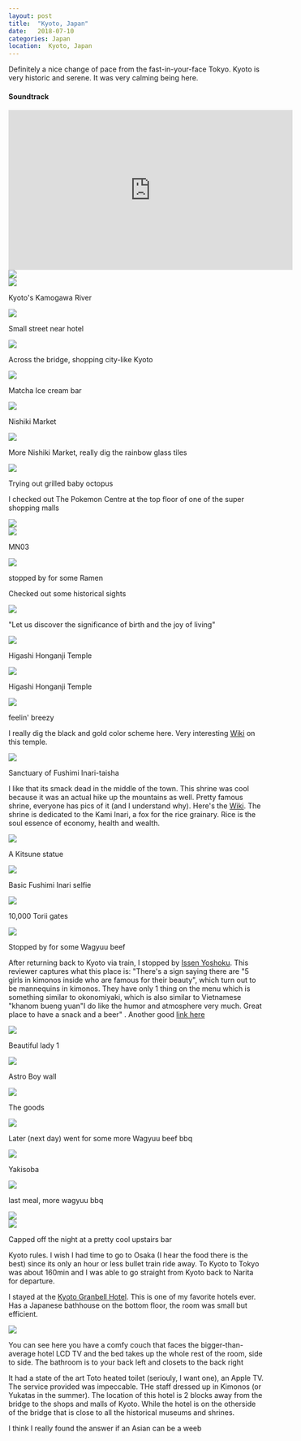 ```yaml
---
layout: post
title:  "Kyoto, Japan"
date:   2018-07-10
categories: Japan
location:  Kyoto, Japan
---
```


Definitely a nice change of pace from the fast-in-your-face Tokyo. Kyoto is very historic and serene. It was very calming being here. 


<div class="center">
<h4>Soundtrack</h4>
<iframe width="560" height="315" src="https://www.youtube.com/embed/TYRDgd3Tb44" frameborder="0" allow="accelerometer; autoplay; encrypted-media; gyroscope; picture-in-picture" allowfullscreen></iframe>
</div>

<div class="post-image">
<img src="
https://lh3.googleusercontent.com/pGeEjj822zsUWbsNKjlBnaZw-ixsnIH2vjiWWqG-5TbwmKzb00oo_lwrrrz22GC4VOFHV_FW_cM-upM2Y3ZYv2gYybpGaZcEI_5KCpcGCDsaJop9Bzvx9oyIGA2Gg51B9e5bqHOoKHkA4Tc2K5oAWRtqmJK1MUAZUsQj-iwCQ9Q4qfk90ea9uoFX_3Hiwv3M2UudjZmV3d2wnopiSU8nArbG9Zg_XnkZO0jqWX71kazl1IAUWfg-DY7qpxUOeSd3HYphiR40NmjU0BeqB2UYC38VhzoNJomsIvOhU-TntkiF7anhU0S4ZA3JD0cI1k94qg-Hesb-C8cqRDxh8YTmJ-LomdbcpsF2agBeDJ6mKcqiuUqVPNGNNmPjCkDBvVNtb5_fwSJRGaCBkUV4ChJfhy6qAl7uISMltWIFv90CFr8zJR6hhoE28LF-TyID9vBnDZTeQjkahW7OeMQ9n0H3zAyMd8bvAEWzYPS6tpuvBsnDrJOz8wfTi7t27GLJRBP6nI-IbE-vaCs3as4U7BwumwuSKcsoPr1oK7FTjCydE_g5yHBaJcQB_ji_UqIayHYq637rKgQtajN0SjCUM4P-DEqiiXQx5RKl97aGsBpPKjKfqZVsOKGasZ7LMwA36Ham1lUBzRpjXCchw3WwsXQytfbgfN0Ls0hdeB98X_M8qMx0QQ_LSdG5H_VroFMYLTysQrZdflpr6ko0=w1144-h858-no"></div>


<div class="post-image">
<img src="
https://lh3.googleusercontent.com/wIOIvbIKNXxnYwEztk3ZLkGy4tPHB4aZZ9G9WUBNPC-YHhRXhXvVp6tmeUze6GHaVzmnVrumgjLEQpBp7lVoqaUmIL4FuGGfm2V1US3eTNkb0jEwRSz8R4qnISCZiJiyBCdr9ETLMdZmwyQeyZqf9JwHUTI_gFq2F1xls7U0-CdFpzWnSDBzfvPdWmMLUittad9IY5kxUjkegxtxyE5L2ptWFVZyNzkjuRlUkTTrLx81Z9DfoMC8QQ4D_OM1_qRzTapNA0AxzcW2URMikkPWWkXgIF5_3Pi3SoUi4YKlkIXkTIxoAANeGR-4sNwIgWzTubLtwUzgRod6PKoGf62x2EViG2lqHtGj0pzEMNoUflkXiZ6WjM2oAe_FbG-NT8DQBSEQxTHt51LkPvDsisDLEWtAj999-TM5E9dhWijJMPVEq995O2xAX1-gUrFIGy4j2vaE2vX_lLNWj78VCsgyIiq8py-zT7KN2qnL4KMHRF5LKH_gJdIEOxIodyHe7i6APrBVyA9OpuoQwDm8FqJR6zepDoc-kUFIcEQt1WTgMfrqlBbzK06D0lgyQNqWKinWwY6ArIAfG57y8lcAxNYOoYrJ6nAhSuiz9sMz-ZkZkaUp-Fn2E1T8IAuGhbJKRFPh3YqdAChbAZ7lTV1MVJOnQZpxbL0bQZ5elC-aaHy0aTIwBZhaueY4GSod0MDGKKVPZwq7cwjuHxzm=w1144-h858-no
">
<p class="post-image-caption">Kyoto's Kamogawa River</p></div>

<div class="post-image">
<img src="
https://lh3.googleusercontent.com/ngTC-1etyUab7dIlRPM-RZ8dzJiBFdmLQh2PCP2rRk7bjqdozjO48w0pj4RS2xqwojGKhtvp7xf1mL_R3Z1SPYPkTpfZajCuFadfcMAyWYxQRbxZnkL1rL4SSHPkvpWntXGmNo7gJNFeKxf1cNB0Za46T1nNaZnjKyvA7SHUiAR-EbPwYvv4Ne3HroyzoITIkPUCWI5S8GilTizThVsrcjFudkWR0ligF_oVyM8fvDbQ-c_uH8puujD1jpl8s6UHaJAWGJ9eVkGc2OKC4v2JyTPnqEEu695zde1OC6q2lccOOTFOiMlR-k0EgCswrrmisqaiiN7jpS9-yiFpidAUtqPWX2RJzNnYfZNQ1_MYoUHG9cfAlS5fbtkoWMit9-SIFHspDG2jkjVMA0UnZErJutUEvbRqbzs2r2XnOx4nLF_tgXqXyzI787neYCKfi0_aUfWBWLz4Xr5-HnuYKTOUASv4I6JWLdbnFmK8HZORfNCfKgfSSGm4KXxDRo1zEPLJC4O6beooCgWN-xIqqwr-BmoI2aSndeUAzj7urzGEvfOVcfIS13pCVXzmkxR7Xw6ses6s1LArv92vC0VcA_NbkwIdMrHxtIcU9h2jxVheJbT1BykMwpigoO8WT0dSiVzI8FiM1Va3-Z4Z2y8YDDkXerSpfO-7hNRC-9oGHfV9F3B1p0jdXONfUEPrjtXCRaVLx7dqOel1wZwB=w1144-h1526-no
">
<p class="post-image-caption">Small street near hotel</p></div>


<div class="post-image">
<img src="
https://lh3.googleusercontent.com/uSCRM18SHDTEggdqURaJB2Tdx5MQtdmashqkJBObZbY40K0Lo6eY5owXteui1FD46vePHrOSHUTFBx-oIPrE1tAyKwBSgJ6azFAfctTXz0UOIkRII-GoXIAm5GNCOE412-GpFbq6KMWqnYGchwxxu4zs-aW9mUkjf6W99Z5_EBFHByUQ3rulqy-0nd5m4PZYDA4Q6U--iHkvq8x_I5rChtxuU4PA2iiF8pLHdCbSdhcshn00YXde4321LCKkCTWZCvu0bkpMh4oRqyNZvWbtC1mOlROw3jBVTC9brFOGTaGevTtIpYBL1rcIUq6pEB6sHfAhS0jDwXJKM-5lZyR7ehqOsQrB_xdmnqfpYchoj119dphW6d0ZSTpBCuVr_w801VfDe-cSsD9BNVZPl3AeYKdDUDVMVjlvFwrWYBgHBvz0X6269NyxClpCNRDcE_aeCHXduCF8D35nPXUAXF-03ZU89GCINnunc6H5eFJpYetv6EwY9f3YALL2ncSgltFZ3dH4GvgxB76jl6eXrYtuiGzhtGif4Iqv_xtd-6xQ2rgVn8E2z2cgmxFKtnG5PZnqYvNqwg9T4cj6ptbJNBnvYRrw74gOHmW3PqkwavaxJutZ0pjtYAnYf052qBUu_V6MFb0lEb7Q-4MoYMZBSYj8nmxLiEOQ7fhIniBtNxXE7rQW-6bVAh1GOafczPOyzMwvcMSMmrLi23eG=w1144-h858-no
">
<p class="post-image-caption">Across the bridge, shopping city-like Kyoto</p></div>

<div class="post-image">
<img src="
https://lh3.googleusercontent.com/Ve-yyhQgJ5QBk5acjZkHN2xqoqyjaE8wnYBLZqSD60w6KwjqEH5C70MdILuHq7hCQIrUbySup456eROiaabz-0GZktv400egzvGUFpuziQq7GyZYgoou47Razm_jUbQiQKkP5F_TFh5GnGTsD62RSTLvq6B0YYqTCIH2nbHrPURRniQ3v48Bzmq5j3vFSqF7dBcpHX7WpXdbCTHho3wX24H0KdJijTjfsR4QrGO_rIilwe5WWvKT40tLiOCWZJIKmDqNTnz-RY_QLf7hBpUPp4ms4vt2NOP885ybfJZZL63Db0RdwLcHW2Mfbg02g7WoTBQoGkuDcZEKld_9hjjXIw3XoMCh1_CGOAa4wYYKS0XhiCeezmDJN8Lvaia8gS7fMC70haYKv-As9lyxEIYizJDjkCNmMZBJB8CQwK-iTZwVkFsggVgu22JTbs0Cfy8BKmrjKJBhKaPqXNVgwOecWP62oo0E44TZScvWc3WMK8IlVuo7Ab-N_dGDHlIf6QTFU9fiohJqCZ0nq-raXnwQMQch4zeANMQhNe09sjk17_udVHSGx9aOk8V6HLYIntnDd3jwXFR3JFKQIJT4OMoe_q1CQ3YkSzaCRdOn2DCoxXHw5Nu5-bfLTXtQvkhpyoaHO8o5FIj4fvCXnKJLd36Gmdva097OKST_dQW0FpCDO7wWxK80HOJJAIoIFDHQ0bpCbApRf9lmPMtf=w1144-h1526-no">
<p class="post-image-caption">Matcha Ice cream bar</p></div>


<div class="post-image">
<img src="
https://lh3.googleusercontent.com/_5765UYkcoN23wugl2V_QcWihQojrkEpWQHBqoaA_YsQN8yKvfeuuRpJRUkmAlhaPgsULRyCJXUdOafd-yeAxb30xPUMFzbC2KigpSDhzA2uHgd8ViLTJfXU8wpWfN5sc_QkUB3WtIVNf22hzzFJrFTXMKy2wlRTaT5vWo9z8phW3p7FrJXZgYZvkMlfIRLbVdrR9a3tMNhat5JwH4hKEe0brMnSp7xPO3IiR7kfFpddvhup1wIBHSVwe3ib5wHvoo6kOrR-Y54kAxvmbmtIrWuEBDc9VtRfxrEHT4EzQPd_WO9cXXwaP9HShI1QabAmd36RvY0nuKkaP_BIr2ovhMrbJHftHUlorETjOxQN1MgWLq-wQYimJiTfcFR7sHYy_r4O7M7gKmcWfWS6o1lUcIWiw48MGH21GYGA9NH--2v29nGncxV0MIj_4h9Lp0vGaur6x6iL-yiBrc8DaVCVGuQCJJEyBaUyXBOYujVgI28-j_H9qR2zwZ6uJs8iCNc_KRplbhjz6XTDgNqyhhlZcM06KS1GMzMh94rK1sz_YiFnZG6cYizxKn_i3-d_YWBAMKpM10FEO6CaoAoqRidt0H4RBwTUe_BzrRkmap4Ma82NavWWII9wKiDH0hwsCmdwfzMLHzhzCR862y5eTQS2MYx9SUSP0yy_224gAIoit0BqKv7OZBAl3Datfc-Y_fKkDUaQhnjZk_20=w1144-h1526-no
">
<p class="post-image-caption">Nishiki Market</p></div>

<div class="post-image">
<img src="
https://lh3.googleusercontent.com/hoQ6Uh5Zd9TexravDlp9-SyPVNTK9rz-i9VUf4CJZ195uMMYhmIfpuROoJMClDhEnm-M2Z4lD3bQRU62nJhS-O3FBbBeqRknZkMrqDa6x7wv3ayetoKvPXwuMv2Kx2MHTMh8eQuYfYTsPydnoH0LYcVqyNJWEplX40dImMDwqwqemHppsj372aWLkyLJxrWYLs1Cnv8A7VvBRCQGpk_4Hkm01uoudCMW_fjz_hITa-ikLZm6HIFv9gy_ky1LxNEA6MfuzSh9M4eAP1xtvXIrJf4Ken-bDsGft7-hcwjnDsa2_muQ4EpssvlrWByejFrKjHdfzvY-8l9NLvvIYFUk5ziijvU8sFmIrF5QCnYSBko0sDA66uTSFnDcvzUZvrFTe0qCZG03nH0aqRYXsAl4f4CfQNKXZO6wm2hFUL1L173T2sZce5rWUefvmqlBJAVGxQpa1My-9QSnS-fGyvL9TbstvspbX5DR1ie1CJhJ2Qty9sgGCWNwM6_ad30cg0X4x4u_TpdQml7WNGT4k6zcZyi6bOKDnvxDQJ6A8vCxCCohbSr8noQxJ3-OUo615wC2SweHveVWYSrjMBpAvGeCTOYWTobKbYHUJstSkK6oB_YCptDWMnOU4IvkpFYWNT7mdO5lS4QVH-6HOB570LlB4Ppxh5-Wt5Ugy2_WFWXCjF7nqLwY21mr8jg7BRw2CS00wfNJLttpebdd=w1144-h1526-no
">
<p class="post-image-caption">More Nishiki Market, really dig the rainbow glass tiles</p>
</div>

<div class="post-image">
<img src="
https://lh3.googleusercontent.com/5bjx879orTM_geBY7NzM56KmPj0LlPH8lr5hBUMSG6bS-33IzmGbMX_yFPAABPziAOzvSMi7JTjXxWx8Rhxa4sYtIRB66iAaw2TPA_DFqFLU_3Esh8Y27Ug-a0bL-z6BZzNUUt8Td4xkyPQ14Aa6ifU-5Lg-MmqtgkwSTugiqH1TTki4AtKgPrDf_rfIa59awMhguUsJIaaqHRjRRLUCQYDb2ivPZJ8QNpiu8rZ7UYparxx6tCEcA5Cn61XxuXRqcnzrZ_XszPiW_ueMmQq98RjAINI7zwgug3HQ5Gg4dOYiTFhsC9fStD-iGoeJKDuRH3ButxnC_mZUXMs0cWoADUWX3_7FHuxvhIgSfpjJE9R2c3HNLtFL7vUM_TRByQSzHEfs_884bDiH5O2_l63XOJfq_EZtZ-u8fDw3yAp7eEJt_xbkDsgudeWFCCArrvSDYHXklWVnQqPBdNJJwv3ea64UF25VDuSbpeoYe3lySAj57bNS-RFS5LJHgFcNrplhEzIMj_c9OE8aoPCeVBrF9J-XrWhduSSLIRyOlq9JN0m2UlbzurtfFIT1AjFnF3YZJa5qseDs3PwDcpOCeXIKchCTtuUe4_PIDm6Oj3O2dETyQw_bwSqXcHchuqQ4b4mNyEfCJ-YY0G-cGIDucLj1r154lC7_AF9JY_syRZxGvm5T5YxJ7RkZb9m40irhgLe52LXsSTz2nUm-=w1144-h1526-no
">
<p class="post-image-caption">Trying out grilled baby octopus</p>
</div>


<p>I checked out The Pokemon Centre at the top floor of one of the super shopping malls</p>
<div class="post-image">
<img src="
https://lh3.googleusercontent.com/60vRQdvihGzamY4u0YAI0IyiUtiC7Us7e1NriQc5TqbtOk6f8-gKdv1qK-xUrZBT6UHbGsxbHijtGMPS9iQVHSrlYFy2zaXp3CnGCs_0F1BhaSQtC1B6pgpoqkHJbG7YxhBY9xLxCkFHFoYK7sp5p_krtqIkhRbs1BiqT23I8tH4f3jcYIhIRUCHXtRBmR1IyvtQCvZ9fJbaUY59cgrXXU_w12g-XLcq0TTE3EeGVxj2AoUNVfaKzpa8J6MRZBnB0w_tLNzC9ogefhExrZLO0oPbsFbMBhCie94jgOLKjlA51TKHYIKgXKd24Jja-852_NyKpG0IGbg25L7MJtlWCa4s0tNrZz1tWoD9T7UtJ14a89BoPNBfDK16EnElbAUCB_amVzuxiu8AfWP2gmtGobxnMwJsw8RyjHsOvz3sRLNwVc77lIgtkjIGMkHI3RLB74C8GJIgxSJ2nAilMdVBgQfLTFgnE9GhYMKn8C7HPxgFIy6InRBRoqQ0AfBEBm3SVhyz2C6Tq_GwZ99dj1_HqBf05b9BLcWitH4gu0hDfGy83NM3P-lACABs4kqB73SJWBHt7X_sWz5_HfAKp8lRUA3aKh7nWTdYIJtwNrIqTiFSt9AUQHXtBritqFk6AkwLCBWAENYCQAWpOyUVJxLVqhHdN8jcBM3wbhxLIPH_1Da0XLvAEvn8ib17bMcilCTL9wnazD48iP44=w1144-h858-no
">
</div>


<div class="post-image">
<img src="
https://lh3.googleusercontent.com/ABWBVpkJnyE4VaqIretYfg6pq8lM89zs7ax4Bb-zfGLfv4FmBu4_kMG2SrCvbRRDOiam_KM5LTv76ggB_51KjWb7jwx6GubSkS2pheAgBS4sT1Wdou-0y211YS-Uj9ROCZ9wcVt4eCCTyD_LKcPLkAwHv8yUtpah03YX61DPRfyb3Ri-nmWvitGIgf_oBTLA5inNLatNQwrNdgL9GeHglKOx8xXu5CeomeXo6F39UsvCAief5l9Fz9WRftCGCAeCQzuBIDd77JGFKcAO7SMkfVmCfEbia3Cype8UY2Hf4Xy1zNtZV2-jEzviWx9Yo-WADPsSxDxDhkHeLe-QuSOFXINqKuQEIPwcSTQp-_VmBiCFf8twDXjoBLDqQgoAq-SJ_gFedY4LEIEEVDmtUE8-Aau8Bs7rTIhOGIeh8PRVhRrusZyQhP2nJVu_gPw6aN-08WItnPsNZcJ4DfoPugVk34o-h1OEatAmpqL3par24tmbHyoQyp8KYbsk8lHyKb-dNttst8KoIwwdJZxtP3aeeamfbT1TTpL4TtWPOmTJz_kyJzTszJkJmoFMbvl0EkpHS539-QdRGLn4vJhA0GATL0fciqnXAJrhXQVez8rN66fq-BgHRrjjtG87ISSSiKOK-DDo5vkexn8yK6JixqS6LvtPd2g65bTnTnsRGRpaPZ4eu-4gUXWxAJs6acn61yvqupmt2SFl2Gw8=w1144-h1526-no
">
<p class="post-image-caption">MN03</p></div>


<div class="post-image">
<img src="
https://lh3.googleusercontent.com/vgPTBVkmLRqtk_-19yy2W4LVmaEV2q94IcGgDphgL1MMg7T2r6-CBlIms39I8rL8O1Ne8LYGU0Z8BQ1VjgJ_qiy2AtZ8UYjayMY5JPGrQwct8qYCTf4KQ-rZOIscOP7WOhI8-Xqjis5wITudylIDbU0UsuPtmCju8FMgLI9ZxpHAZ_olVMgxPGDdXPxDV4GxnYggHc9-cXClgix-r2Da3BsMCzvdckvz7DbiQlM-g4en038TNAsJ_muYIx_UzDleolcbEa14IZgnGaq9XLfJuJFyMx0dqcpTSuzVMtJO8cEtA2MfaZy4kHKBcA79qeqDV39yXcTYrTvc7xHkixFj7leDqjqACsCxm_oCTTGqK-V9oHBSsx_GUksIOx6zFS6o3KGafdLAeHi73NjzJMcmxqp9z-LYss1urXmMZjoLMbQdXPsNpZ26WTH2IxTBkJb1rOcwppDj1oxsb4mzZY-eHBF7HknFqNPK4bml1VRkwcn5C8dp8K3BchzW2Ah9Be8E9w-BgB29te71INJ-gEybEULHyeb00SidKqSax6o9wZ_NVnhFgQaicKDTpEVsha7uNUXc_EX7fnbMQYkVZ7WIJOOqMmGEkvuV1xbKqCWKj8RB5uqmQAdTQcIH8CiMwiEiOmMwvjHBUzvWHzn6G-kLM1iOt7j8nqUDmR1y8eLOyL8AOU6BMgrKc9gWQXtcBEoLB0MoCSJ9QZVo=w1144-h858-no
">
<p class="post-image-caption">stopped by for some Ramen</p></div>

<p>Checked out some historical sights</p>

<div class="post-image">
<img src="
https://lh3.googleusercontent.https://lh3.googleusercontent.com/zJgOv0XW838dEUS05qIefcNEBS7Eez11Wjwm1cLAxqE3dkFIgRJAHoooDUaj9sIBwjLHhjloV6PP_nwPXds4gkCecnoh4O-4YlvqwDq8B_PX5hfhVvjTBtILNYGxpGCvg8RnDyeO68IQzBTdPsMjM0hwvMZUGuzafxS0TnW3uhQLkGo5dVpKBEq3m86H6YNIMDNL3XUNtlH3SmdjdUNW2tfjBVCCN1660jSS8qC5vQ-WgaqKbGKcpaUEZKxperCZii0tcPdxYtqXoPylumbv4JsUbQbhQ2FPOldN9N_Fp8Z4mP0jmWqulgp0jkkXLcHOrpBv8tEKQN-LyudnqJ1j8JS8FrJpuS-6UDZUKCffIOdsldaSWpoHoINF5T7RndumhqcBMx_hrMNqT5ekatwZgrWosbAv0YObmdWYK6EzszwwP1M0AUuxk0dGNaQoMFgemBc6NCQWjqsiZMW3Vdy2J-JbHCsbTH-uf_db05VX0a3n2n5qHXiKvcPxDrUKjrLNU2-TAobofZefKhAYHVYXL8k-wWQ6eSKQdABTep0KV8-QsViq1WBw9WMX_YB9WIPbObguJ116qsyYHmXMXZmzYTAjFb-iXFyN317NoK04lb_uOCn7eZgxIOJXzfrDKOkDd-ps-UBvilVbSkbm-W3waVVzxi5HC3sXwe4uN0qQ9ZGoaB-meVUsFubWFydD4DU5qnb_-YKbWZ4R=w1144-h858-no
">
<p class="post-image-caption">"Let us discover the significance of birth and the joy of living"</p></div>
<div class="post-image">
<img src="
https://lh3.googleusercontent.com/r7eE7VpugqmtEO3oKQm_Z42LOkLVSI8GTsRLM6Fkw-k6_KuxFhOUsKaTxqqAAMjMVdJ6rNDqAracy_luKQphF3K8ZEygdo3yg3_Z1EXrXVIw-V20fQ_Z8C6LVjyDDLD3951VsDD9WOglXxjR6Rq8bbuVsEtLhjXzkoGjM9_4tmXjOwpjFmbMpzzGzYvle0Ba5iNXnOfWBknBvOTCQDqd04Nhu8quBNqsKocPVwjos_Hu58oin9zdcux-7daDTsZrRvqFoI3Mqn5apywdJ_ZOZmtu-iHCSer4SNyQpSTJbhwsxR2d3YeZfrlY6NGPzvOzQcd_umAaTuaC1xdK9dBTHrNans5cCdPmUTL7PfyK_ydUYiror6mN5Fxien7qY1E_yt9_WS1OZ8Q9UBA7iKNYFRl2MF2SNbNNj9OYV0mwRYgiGlYTmFbx6J2I47PAAReY9xRg4zn9ssb4uLuKhF1dvUp5Un5RLMy3keFByfjVR7WRw9E73MxuZdFmOcEDLjztxTcX0oYB2guF91KqBTbBkzD4-T2h70yTqcwHojNUjlMP3JU-yO8YSCjX75ENZhEeixBltigTuZzd_InhkwA6lAG2KhGCAsbQZHH2ppb9z9V3Wm5hkaPqJOLdSgbspdt2m2jU83i4CdQPq2IsAq5_v9_03YBfzDOAbMjQl1oUSmc09W-rW6QddPK8QI-dD4Me37Gh4RUtbNWB=w1144-h858-no
">
<p class="post-image-caption">Higashi Honganji Temple</p></div>


<div class="post-image">
<img src="
https://lh3.googleusercontent.com/Z1_4rpNsUxx7fpfDShatUSCMBIjtx_t__hjA982JZgcmm5kBfo4bsPbcDN_ntG2Rv3TDHsZq1SFqmu72y-0riNZ7xEpubzm9YOqQ10ZA_e87JpPf9TWK53Uxy58qkDt4NZcSFHDmxI7_I-E-cY1BOj5st-VV-RdUmM7F4RdyqrDtZLJLttpguyWHzC4nmLs9Bp9HRztO8xBKvBWxI4BCDfPKSCcZydicpK1-Y_ozx0nYFjYKVD83L5yOo_JlDKu5MY_hY8AnZKM75QZrq5ENE9nMFoSXhA7X7Izt2uBhHvfbkONKaatXCWEzo4Gq9-TxTnhx6_PSBP9zCj_evQwBqN_XoIWOVKmfkRFxcAs9Wo54uH1ncKc2XHY_qxcwWi65v9gbOv111yyWnWR-x1_H05Gagx-giTi01XoqrZsUBSGd5iLnwjQPv49oKi413Df914H7OsWCdtSbGq7SJPbVLFG4Q6-894JGO14akA5oH_ivjEoMzNlQfoHEILW8Co319ViXP6TT_wXFYlhZhBUT0AWMvqE8Ws3ly7YShwg-ff0B4EqknaCDZNE7A_DlKWYX2GjqJms1yR8CYBBbfYfSCV8jn0HJXGsa7H_nlLvBVNyBJsWNbYnfM5isDbgflntrQ2wVBqr2Cf4oyLOrRTHElG6OlyAuNDpvV45AJs2TTtNwCinSyanhWS5AbdELyw7Vg2h9CrZOcavx=w1144-h858-no
">
<p class="post-image-caption">Higashi Honganji Temple</p></div>


<div class="post-image">
<img src="
https://lh3.googleusercontent.com/r_l4We-TZtbC5gkSpMMnMjxJLDsyKHOX9uPr-69JgqUjyPFqdkf3C4aKhU4WfSPusCW7hF6IvqEr4yhcHQBOS8GswFFcXdv8uqExvUBZHSnRobcdNaaZQPXoaa-VNFwNAK01UYhUZiSWQ_VVwWy1_5A8na0SFrIrsn8l-osJRZxcjM0-TCGcyAID7piJFLhM6sRqCDa82nHOC_zIN_h9osEcfmlqzliALuqqIQGxMmHypPanaXteORn4_4LtD6YWtX0GsEHLxI4bt0odnHu9RJ3kDyj7kJG47al210289leZhaY2yWh8A0gWCTgvYuRYMMwB1stLhAXXv9AMVD1HtfFEfQqAjLEwoF1i7e0o-hefC-t-mylFC5ewSQ82bEdUe7Vf8UHjzHxLGx1dnwP-WyVFEQoZSaaPzmm5ZI2HZHWgaoAXpcvFABPu6oNwDpYBD1ILcJfi25kOz_YV0M0t2niM2QLpIPFjPX8XdDacWuVrv-X5DeHDA9dSsT1bO_DNbu1gM152zDN0rmIrb6b_lUyAq8N_8Z5eqahQXDNsw69HiWaUFODrG7nWZ7UiXhIjB6e5odIBiUfe7BfIQs062XarwiSXp0NIaz7y4qfnbTy5_NJcmY-NQkmanQKhmldnVyyiEjWxdABJOmsp54dUkflQgZqairfJMZAuzM0kJNS7VmEgssWFpoHbiaLFd-ntC5l8aREUs-KI=w1144-h1526-no
">
<p class="post-image-caption">feelin' breezy</p></div>

<p>I really dig the black and gold color scheme here. Very interesting <a href="https://en.wikipedia.org/wiki/Higashi_Hongan-ji">Wiki</a> on this temple.</p>




<div class="post-image">
<img src="
https://lh3.googleusercontent.com/ng_FMWqHAMyvtLJjOjn-aUFXrsVkwW_QOiF2zatxDtwml9iFFhCbxpnmhN4mpJl8cUCMvPXNIJR7eEw9vRv1PUCsgd0XmP1VFvkq1LNQGess4nYBuNk-PSHqe875kgh6NYPC-ASNYb-5EWCAc74jin2-j92spePTjfjkCwBvafZnEZ-ubPFOvRjRsEMVuRPOQss8uVV8zdikMeXmglUhAXJ5NWHzS5HUDvmEZfzIWK0jf4yXYjqB-TLzWOysUq2voaP84xeDOOAAX2bxFuzJ5mAETL5xV_BDgfsydsEObaKTJQWCpsPpSfRCjaYb3mh_tqRJFHrUDo1H-pd9efLwKovmnBD1629cfkgoJ1tFdHn1hDX8NDtj_q3-rE-NGqqO-psBxcdaBg9q9Ncnq-Xw_mgYXZ0Ue9j6KYp7eZ0oD-KlcOqi4SipnzA_xJwR9HZ5CiZlHfWVE0_0luj0ut7Dc7Ogy8ZELbM93CuHB2r3zT5uZK-GkwFClwc60GvSxmU2P6R2CO2ICmx4-tkTES4yV90KCtteOpvOgSlk77QcGUQ_KPqQZimc750c_jQzydPtePCX2S6ySHaEHWf9vUKVz7o7MZv91yOnlSkWMM0hLvln0EmKO2xep7aREmLOrbvrt_uuoimMpKO1Zz0-gssU_nPkgxKDoJC7722YIVBUXXML0mryp8-2XvTN272NFHMNBAuZz6a-wbg5=w1144-h858-no
">
<p class="post-image-caption">Sanctuary of Fushimi Inari-taisha</p></div>

<p>I like that its smack dead in the middle of the town. This shrine was cool because it was an actual hike up the mountains as well. Pretty famous shrine, everyone has pics of it (and I understand why). Here's the <a href="https://en.wikipedia.org/wiki/Fushimi_Inari-taisha">Wiki</a>. The shrine is dedicated to the Kami Inari, a fox for the rice grainary. Rice is the soul essence of economy, health and wealth.</p>

<div class="post-image">
<img src="
https://lh3.googleusercontent.com/LuwNE3dIma7xviiUSieiS0daT2gg0TKjMWdkVYkNuNfR1AhfRMNXo9102159WjbeU4gFzINMB2mq2N-Rteeu3gKDMbFCvMgqjWpLLjMtPgBN-hQuYMAQkFnZER-jZ_ArJzfVZYaKjIQx23flOoR6mhwaRRSKu1ewUCDrzRs05ltoD_Wymphc7Bdbw5JuMLDy1Xq-I4xY-HsGdhyiwn6tdwzcTpwVR0MXJaWbkfxoVAbP-TNFeeRxfXqVrNjQMFez-K5Z22VK2X4fil-oxIlU_uvqs7wW6qwcSfUO56B8kr7pkKkpbbKJ3pn9clsE0jAu4ql9VUuFt7lJGnhbKdPx7v8llNOG1RCy3p7fobMFNHMrvngf1oKOezmLU-9aMc44lLQoShsTeO-q2KxxMWaTYRvCgw03F7WB-MCCNRL1_ypGJk6ePvv6CDWK13GTQ_NHOjprmbwDEeamr51dl2FrSbMYszNHrLZH8K77IXx7Q0cHQWuCY7NJdYsuwrwsgml8vjIjmgSKTNR00gIS04ZZd9Tsq6bSK7IeOhX-9YWWMAOGI38joMZe4cdvvXV9qngHtLyv87viBqsNowjRaAEwICZIT7yCcgrTADlpP49RSQVlWOYF7GO3Fam9lPMmYRJpYNpw393tn3ZcKp_fXyHfuE0CLRs3U7uGSpRkMsQXjhldP1Ny8CaD7qsrPxczNZaN4ub5EpWw0x8U=w1144-h858-no
">
<p class="post-image-caption">A Kitsune statue</p></div>


<div class="post-image">
<img src="
https://lh3.googleusercontent.com/mkUa-YdkHU8ow_zlTtHZSi83L-TBcaln7vQqf7Wtq54dsd0Jo7Utnn_hZ7WlBhu1SIs2IkB6uqjSz97LCdaXUk8xJ4aCtptxe0uWOQrpQYpNISdDH_e3UT0n6g7t0iht_yYZ3YfvhnvFayjT6FW8v1I796We6Yh_lCrXoNROIxQtNBo08O8xEzB4KxqKxORsaNtvltOJIZtTt-OJd95N7Eb5hs5vMvELTEtIwW8h5JUWzDomKx-mtc8aolrRGrPK5aluWJjzRlEI92TGqalZ0MCJSJTKywCdvs3T-5Jgb7N65HfveUQka5An92kgEj6WfgzhyomYWtu7Lp9cZIgPPTg1SD-HiC2FVXw28scBIDejcgFrzPXAst7p0s8w_t6B4nACw-t181vmFBj8ylo3aYwJ8hK_2rGj83xvSAuQ1pCnWM5CkSmHLfdMZLfoQmVKRSvaADBfQAsJvLaJ1gP-LeUUkenj4rGJbyIjgUth7ttt4ALDF9Debrubtxz4SHhz1T29CmcoU_Sr4EI7kJmjTCKCUok5UTbIzGmG21xWTx1Tf8g81T-a80dt4sHLfnIiV2EwBDM5t29_aiY7jsQkjg1qKUGJ7nKvFs33cVXO5YGxrlJQhSl6LiRvLTqHURQ8qsBTpY80FdrgCigg7Gxqa8AjroeCHSW5fPXNF8E-k6W0_FITcS7RRzduPOBOE2oNPOqeftscPtLf=w1144-h1526-no
">
<p class="post-image-caption">Basic Fushimi Inari selfie</p></div>


<div class="post-image">
<img src="
https://lh3.googleusercontent.com/4rI750EBU-o1UWxmtthxrfwdoaRSymBoc-s9CGp5IqnWeV6L9hil9_k03_egQlnIhrHOeInO9k9rYlnkoD6u5q1_0evpZlCAk9zyvTyjEX42JV5oNFS_RtNiTgarYBn1gAh_W1NNhw-x4oIhOn_GPgnhCgbMrWSaKkCG5GVXxEMvVlpT8DqDaK7kq9KITXa-kp60AyMtVYsxF2P9dzmHycpJE4DffT7DQ8zZ4Lnoghdp7TzG6exuyVbw9E-UNpC3C8GjHaLD3Z6jYfbW3Fezw-_8V0rXyYnUrNGpqLma_-AdCjFOKJgJ-wcr7nAaopqTDDgJ9xggQvdxtA6zsk1ny4s75S36xjl-G-AFdloq0vizTmwB5YhvD-u9iCjawXZxOU3EXEdm1Mc882QzrHC96yy3Ll5bJW66Ojdx6AwE-ZleGu7MIMAHOw9BoXDCBU2zGt_zIYp0bClxrCYFKPWDpHVnrtXoZ13c7g0wbVphJruEHMFE3ND2XVyM8sMXTzcUJCM67DpVRqOCp3nSJMB6goJm7xY_gYVhkjoA4pDOG6vi-4o2wtLIGJ0r5gZxU7ojv9yGgmmrNWiZu3jKPwwxAjiTwEfT2irdFEqggEEoDSgzpCeOmSZKnCXRRwy6F68nhTjFdQw75EzfptrjB0RXdTrKxq0efJiOf8kOwF7qBvAoYxR6a2G6YDUmo6OEghjZa00z91sZ8A2Y=w1144-h858-no
">
<p class="post-image-caption">10,000 Torii gates</p></div>



<div class="post-image">
<img src="
https://lh3.googleusercontent.com/8stACNYkyn6YQOpNNDipGUUj2US0SGWmdk_nHGEzGsuatUf73DKsYPtEX7lR_19xIhN_oY3tbRlGX-eqTjnGY4OINZArigwbBuEd9ovrhL5el9XHoy6waZ2mqVJarWmBIVW5xnsLRe5Lv3GASZ90OnBoXPNTyGM4aEaNcHqN7PjlLZw0B0e-IXo6t-aYMAdc88g_nSVktIZuyelrE4O6v0fuWKNUU9rqz0DjHUkg7EMQYdajrSBU8uEuhsQxrvPosAq5OuFwJT1WuAJLrkVHB88SulfEshnsvJvNGx6OxteST1a-IB3-jjwNj1U38SDZMGt1zaangp5pJIlbRF4JwfyY3F4ui94iBdqknKOwi_PqbzIFpz1b5DCM5Nj24ldDdZbUaCWBkdDZH6bY6DqmXwAiAugfBbulT8FtLMyGw3ILGjB1KMhEzKX02OzecdPlNZnFmmlxLsO7Vfd9iGDlwx7yEstXkbZHneVsLRGhLgLcbxJONgaKfE9vqJv6rvRVsvV7uqtCNJkxGhI7n_4vMXK1erEF8_PdZB1LZ4jzwh_tXsh0CtHvD9nrJ9EFE-n7a3gBaItUpstm0jRXP50CiD_uywkUsHZH7aht_rPYuhBmd46ylTFtnKm-6xpn7JzXSxYc2Dr_-lcWv3rJTwsuwnzMUmooIewwxSRYSJHsj3QR3jpvzFQVx4TkmgBfYL2FWKgts4ecHIP3=w1144-h858-no
">
<p class="post-image-caption">Stopped by for some Wagyuu beef</p></div>


<p>After returning back to Kyoto via train, I stopped by <a href="https://www.tripadvisor.com/ShowUserReviews-g298564-d1172468-r322573931-Issen_Yoshoku-Kyoto_Kyoto_Prefecture_Kinki.html">Issen Yoshoku</a>. This reviewer captures what this place is: "There's a sign saying there are "5 girls in kimonos inside who are famous for their beauty", which turn out to be mannequins in kimonos. They have only 1 thing on the menu which is something similar to okonomiyaki, which is also similar to Vietnamese "khanom bueng yuan"I do like the humor and atmosphere very much. Great place to have a snack and a beer" . Another good <a href="https://soranews24.com/2014/11/05/kyoto-restaurant-only-sells-one-dish-features-mannequins-and-gets-rave-reviews/">link here</a>


<div class="post-image">
<img src="
https://lh3.googleusercontent.com/73deITC7VSJ0Oq8KvmHnI8cqmCoFdXr6xCe43w6bho_eaSFUPNGXMLnoacF1igRwofkvcsBq7WU1Uz4esXlithf8MLD7114WFKuSxNEFTb3D0Zvp0DS2HWiAAJJNisBqvC5YwglDupJ0HqWZVUzNDfDG0mUhs7S5hsACM1Rwr1Gzq31nHETarMINIQXgSrCKI3S4Gz21Rg-Bbh6pkeX5BpdDqvLOQR-lJdB_X0L2Y75MG4WHOMyAE84k6NT2I8idqhfS8sCeZId81mX6mil3ylhU4HuYVqYDBuijJttK7bqtb0hrPuG2MN8cnI7l2FxZQoGmTDp170CJMGkwh7JGbfX_A5jn0IxBmYW9S3GiBgRFKxruBaaMOUskqB2g4TfSp_bciDfjFa9SFU9ExvUwdXh3P5J7lv-kcBaZIWxN9O__FWnq712Pg1RQbIr4MokzhM5RlXEsieXtHJtMIBRcoSrhCf3VJ2sj7yLg2ntPWUm4t8csLKm3KsnoxhL-WkSEeqD3fUNmEzwO5U_SVDnda3720fCRCdXIbffggzoPMPpkffYIgxxlmBl2XSyGH7z5j04BEnl7Z_t0mJvFWDU14EnVXw7007tUfIsBHAp3KxkyBrFgS_yZrqOCaRd0CRd-TWCFx9nI1nJon9NAkNvwWrlrNTz8oj-LyR8ejaH-6OfoldDH18dS2OqadjdRLqKHBXzDMURewbXn=w1144-h858-no
">
<p class="post-image-caption">Beautiful lady 1</p></div>

<div class="post-image">
<img src="
https://lh3.googleusercontent.com/ZIPeb22mfm3r2slNR0HS776Cz-AUgGC6RnJiriwrg4TRlePS63CFlCq1hjLMjwfxfLpUq0Lhkr5xw9IOTUZpMIqUnvI4mFfHo259t64I2tfNeSNG5bSjy0w52HguDoIhnC5YkNBY-ZOSpF4myrWGQCQcmHKzI0eCIaO_V9GQomp-UJqGQtpkhpDXnHPtMSJmOmK9BcETH43Qj3jKyHMUaEhhk8RtMj6PmL0Kf-wu6mg4WIVzIyyRxN7ioUQuzpBzjVdfQdBbcpzfUKeHYlzy1QZHhUP6EufjC6AY7njZ3MCjWrM_sVjQ5QBJPhnlRsy2oeKKOAQMvXsO0JP2LM3PxtZ_s8scBOhhNo20azecIhUlOL_hWop_tR9d5-uhx-IhRFJdkO8LHGwUuU03M3yXrDuFQtlEp2UgoMbUaDJzCTSctOzKYSyKWhw4kJ4kMXLxXKz3xB7PXhOQmm1NBgqAF0u4xl5rk-A-UWvZnZW3jza68eNGtqPYlU4sPBZ2puOxcc_y_r1Q73GZyNw9ezP8zvzPbjpEtKIMgqlkkrRQIA9A-kJ3bK9btBg-wrXe69GlEaDavm_rVtVWqFl5zDbjEx1Beo0Z2M8nCkFUpiD0kx4QvxRfJhPs4BFRnfbqurSpMW-EIZodkUsj4VndTdGgXQNwCbzPuh9sPslGz4kLhYpnArKZqzdOJOiYnSsus9dhIjPY2CoGGAZ2=w1144-h858-no
">
<p class="post-image-caption">Astro Boy wall</p></div>


<div class="post-image">
<img src="
https://lh3.googleusercontent.com/sPwA0iP5XM0HqKUFaZ-8fHdAVFCuw6qNdyaTRJUOGF8kfRhb4MH6gE2XJmXu_6GHwEwUphtFvChlBdnlZji9IGcQtF-x1FHU0Xbn3pmmF5xlO4aMj1B-RLZjtG37Or0xMhRON1Zv5InZxzbThXJ0FOhLRCMv-IkWi-AsC9B9dYJRj5KQ9AKWUG0QfDvXvPnN0jUwb-JOLDxb4idyxSzX82Q8LjxFQyELPcw9GthB35MrilmRu8dNWJxIBlUKw7ZYejFukSRwwZEvxjUXjxfHr7eqB2sf0hpqCCXC01WpWvG30HMqW0sxfVuTRS0uRl0BTpqCAjSa_bt3yrTSXXj44wOuk2O1xqKP4QES9-YrpP_hxOeOgnP31TEKmtW0SEBh3fWRuMkscSwK7UAXdxWdebL1Jet222lX_52gZl2yGqmngBjCG1XhN9STouqBK18NkS3BRFSnwnZvd38dsSv-R1ZV562i4vFgfgwkvAB6wkXRexG_5DGYgYfp53ULr1dMOOauwjrNu6FSEZyh0lqTt-DmAC87QgJNNyZU3u3pq_Ed1mk1F2Wx8T1UCrDf87xorFKhbt942rW6Rk-snAUgxmBIfRNlyO8V5Op1n-pKFIzz8OQvopRRnUfthbvj4XzUyU7XB5zaBiJgLGvsRYkZWZT6oBCIXuZKQBS41v-ltnvEsiMJH-qEFoKNnMzscnWMm-Kj1wjCnHzW=w1144-h858-no
">
<p class="post-image-caption">The goods</p></div>



<div class="post-image">
<img src="
https://lh3.googleusercontent.com/nutqHFDn21XGtFp1T25h5d_-CRi5M2m21cy7k8pY9GmcJf4icZmnrgzXDB651aRvOI9fuf1N7r3CcVaAxit6sKV-PBY6P12i9_rwJvCKeX_qR5XpF-U-dcEHV9JM4vjo6le5nHVMz_QcLjBnHlBbvD7DVCz48tnlj4t7Us4XygWNtvEwNxW20e019JuMccCG9iWmQtUr3fTISQXIyHrRsok2xNIoIF8JD22ekwGRpQUPEQi_875QYcXrBhiZsHxwXJnraa4t7Bq0ofz2RgS7HBKRyTtKZoGb-QDM_rdAdMIIEFsjycXarkSRPVxSSUWU1Xb6ta92zKaG5S_jfXSvXPIq40lplJcPogEw1CtoSBcA9qeKvPzq6bIWPYANWGmI07_jG_922JfZHPb3kd9tRKmBXK-Sy9l9v84MN_Ux_Ecm_FFUF42ImQk8wx9yAs6KeRvMT_BSd3RLqemU1qIO0UD6rfm61l8nVh4sT3qJ1Yg7-1rwrGMgqx4rhhmPsC7_58qcAFgAaoj8aSz33QTtD7ZC2fIIrJD0GtceDRymyB3fjYFbOgJMCE3b6CnnMdaut3uNx_NyyHcw0sGzIJlBcJBY9Oup8H-Pdl3LQSOXLly_uPWG0KSfdqPtV2wKbmkof9n2GwfdFvvp10l9cibSn_YZzBdSIptDrlS47IKwVXjlmucaqQXq96OWcZFQWxLLfKSMCGDmJEgA=w1144-h620-no
">
<p class="post-image-caption">Later (next day) went for some more Wagyuu beef bbq</p></div>


<div class="post-image">
<img src="
https://lh3.googleusercontent.com/XOAKwYjdjO8Zd_wmCv1RpqBbJ8rC66OnHR55V4pLS6_ur9BBr60x6noD18jSPYdo9u26EqO0E_1MEDKq9ZgC_ppgWykmObWtbZcKLsJEeVdsW4h1USV50rzAAkQT6EgN_PU4Y3eYJqm3S9P0IGXd-J0Hvstqe8rGDwLFbDNyzJUK2LVaKFjX5eYsG7IUAoi-oJwr2B6nr8mBEgUFVjYn5vZhHPUDnEdA2M_LLA-EaYAZvz6RUATicRF6bVhoCOltdkx8mzSI2LJKEwUHJrHgIroy8-S5iOnItWDt4Q5OVC_n1J9ESo_JqMgU-WcUUjdIJrtPtbAHxYFe9THFBONV-XKnRqmVtqrd2Rga-duW-l7QuxhviXLb81GxWWkXGrPnyatMvVzKqriTIGiPGBRxMic7sdDfCvg8f9waPQtPPMq4cUqGIrdy7MlAuLwaJzPcLUv8Ni86pSXv1jXqkbLZsyj7gDfPkUp49EzRuECTNTMhnF5u2yCeQaFRL3yMOm8-oc5ysKPml_MpbC2N0nFsPlnrraUYG3ASXKJfsV3xRhFV3Kclh8-JWkZvNUeNceljdV34nKU1mUn71AFq9DJ0kxWDUXE2hEopzk_J197Pyk9XUMlN0qxqHRTV_3NOpJ9KPkXCly3E731VpTm4RjbYxDSHp3ifJ0L8y4tUMZMeyjjnCtw-uQdJJsq1-fcSjVhB-0fyCFi5EK_S=w1144-h858-no
">
<p class="post-image-caption">Yakisoba</p></div>


<div class="post-image">
<img src="
https://lh3.googleusercontent.com/iyNAQfpHijO8Qi52bRJlibdR-I_X-ZwSg9r36Eey3fUK4sjqofSVDUB2y4AbwlAf8pNBj95ToZE1I8oOEnb3FbFD2NQUHzgwUoEvwUyNh72HRMwq3rpzJgRQeBh01faNodqJK_xU0iwplBmBj0z32AxATIEa-8jW5pvlvRnYjPhJeXJkk6GVOa7sbNS0nt2E9LBoxHfxuf2MFRLN_UGzL99IDmaKGW_j0U8icaDJY1uQpIzu5A_F2gskIEkwqWlLONVwOH2iNNrdffQudqzGcwCwhT1VRkzClp3n61JSZKGyWnRled0pxbYaKSU-fe9wHNoytrDJeglcx7m-63X_GpZlmS_Q5kmxUyK5kw0AXD_-Cow6VlCSLzfZPUQzXxoGl_xnOT-LIjX1FuI5C9uyspgg9sJon7mQ-oW39uYNgY58YQTPoDEKdxG9Bff8mJEd2-D4qpWt3yBpS8HuRhPoJOhY8DL8elJHGdI04Oztv9fpkN5FXCYe2KOHqo9LQ7Qm_LeWdrzRNsmXDQXWTT_D_WYAlcWYDGqGtYodqK-3eQQRQjg3uIvXJgVYw8YOyjj_UnkvdS1-HbY9Mg4X-pyHWki0n1CL6OanqWTV0Iy0kzlebNXuVTD_feauoRWJcL90BLQkZMJ_A1Z4OtTooEq7inOxX5KmJdvTRcEKNxda5fIzaEGKaVATDC4lxHhqQWA2spK2MqfFqYVq=w1144-h1526-no
">
<p class="post-image-caption">last meal, more wagyuu bbq</p></div>


<div class="post-image">
<img src="
https://lh3.googleusercontent.com/H12L7T1avysShsxbiEzLRgs6U8OhY5UiR9tiBCj1I8OkcK6iJ6N5j_m2-LXRqVOuog5Es_bBl0QwfCL-93GQadWP9tJ1jEPK99reGBfrg4sh4DtRbC30AYFYA6gOxG5zhCaUXm5abu0uMoOsLY0N7ihD_fQc3tqP0QszAlNJDa-ElXjnTsWtay35OvZPqWatZvkN60u7R-DG8I7knMNbA3StZ4qjoBZ9Y6XvyPAc6VTXVbBvR8J9zpz9NGn0RWG50d1-ojBP_31i_dNpF96qUsDf91q9yRhUN1Gxd1yuRrfXJ_7qCDPK_aznXANASEeerU9ghPunwOZmTaUCP5ZG4SmTYqNGbDkJgJv4pcBH9_rYf8tHFvj3duOJgUS071LfiSYMYl42noC4zGhL1GwLPKnHBwTq6MzsTRexjOyiXv_6h8rDyYK-YitGobzzveJrhF_dgsbzOBDwoHpm4uClGDYnb9ECqmIsHMj2UMnm5-4xawn5K0P4fl8JCfVKiO5-pl73KNS5rfNDSrBNKgaK8JR3V3bQyPXgCt6ENHYKgTTEQaLQ8fO1XGh5riUGuZMdgDVKFJFA3v4sTDH5OR3l1-id_oi83Pmi4YDDXECTEULYXYIl0xAdYHXxihIj2fEvLfxT9Om7JC85Mc3ENjM4qs9v8et1SRdVI2uKgXDpoc_cEQ-ZP6EnO4AWsJM1dkTeYCR6NAnjmh61=w1144-h858-no
">
</div>

<div class="post-image">
<img src="
https://lh3.googleusercontent.com/h_7JwsSjzZNwf8OYAZyNFLBuO-EoCEAZdVMManyS-xPfUFoRD_H3yB_NKu_rDROVi3-n4x_XmBWJ1oBa3cU3xSOEfX-66LAC0lbJXHvOlPJPvY921mOXMcM_uz5xU9elfjasiogvby0Xd-Zd9MmbMdd0q6FgSVh9ar-_RLEYCIyZ_FNFCRut_Ks_c6i6gOSsba1xkkjjLztWXDhT741PiImSA-cNkZuDyl82loGjejA5u7f7RzFEZhhV546Ji6fcrAsFwW64jXg-34mUy7LR1NQDll12bjkBnyd9bG5K93tB3M8rZKXQvbcCfpIx7KUAtYVkxrgmF63OmjoZ3fjATFP1BvYZDrj3cGKItw56Mew6L-k88zyLojvmOw7N-cClgnBIeCxlz4HYOIR1oFCZfvvtGjcq9r7xhgYQEgqvg_cwcUjY9zRWMgLfdb6PFm9ZT-HB6UrhfAWruiXdRZ5Qs3ZFvVmlTChby9IV7Xa9v4D-RXhM_rlkmtrWM-86Mwaa9arpIGP0HK48d8nGx-ramZAK3dh3LiNlzrP83Bra3GNYHXJB2vMtUprYb0PVWisyf4kwlhzvUstwvqvqZ4VAE8jAm792aHN1-BOH8-0H3G1EQ0GBb0sVtTO9KbXfQJX23mPThP073zBbyDQDfnJM5F1Hk6T9kd_dmVGxBSwkrYwVZScCmAtPxHs4nj1mngHRob82UAFLJxI4=w1144-h858-no
">
<p class="post-image-caption">Capped off the night at a pretty cool upstairs bar</p></div>






<p>Kyoto rules. I wish I had time to go to Osaka (I hear the food there is the best) since its only an hour or less bullet train ride away. To Kyoto to Tokyo was about 160min and I was able to go straight from Kyoto back to Narita for departure.






I stayed at the <a href="https://www.booking.com/hotel/jp/jing-du-guranberuhoteru-kyoto12.html?aid=304142;label=gen173nr-1FCAEoggI46AdIM1gEaHGIAQGYATG4AQfIAQzYAQHoAQH4AQKIAgGoAgM;sid=59383e681fd5c2bc170c60d7422cbfb0">Kyoto Granbell Hotel</a>. This is one of my favorite hotels ever. Has a Japanese bathhouse on the bottom floor, the room was small but efficient. 
<div class="post-image">
<img src="
https://lh3.googleusercontent.com/s5BtilKDzYqd4OIhD5kjG1t2XoSVZHZOgETUaofYOGFgN3KKPPGM77C5JBxpf3VV7C3Zqu5AQ3hSprdsVPMP6-LjIiGlK9I65a4YF9_7wCqZlb2F5ryS-CXGe2gJk_gokd6zen0XB0xCbIQ4kWNi2hC3qFHDiHJwgRC0mreTqJ0N7uqdsx-_iOzZaBKlnGwd2tsLUKWkTW5-pPquUYLgqFUrNZX3WmraFborw3y67TTUQ8YfHfhIaQ_if2kbo3MvaEmlPKC9h43O4OXbpi6cS5dQE0YZSOTO8Air54zw2XMYABBmUocsxkFmMnVEyjh-9ffPuMl-njota9_IJxAJvLtG8PX1haSB0WsskgpDtLYsHUNR8qI2UgsjFSbwztkCrQQuY2f-fM_2g2nvEUlLMYb6Bp7Zux8frBHnKgX_UOhzq8i0_D45UbT-BlxP3vENVYDabGhyzIIXZjHP4kF_oopggsp7cvtTVmBEsRtocc1NIJImvqLOJOrMWwUkzy-KVnbGIXglBUxyyGOrvxUdcY35qPsx63ICVFlVzbd_XPCjTuQ5yPtS1MKMEjAyepVVdMpTUIW8Z8gQpwen9ycaaM2DpMYN-4papwu8LaMiDt-mhO3ONIUBJTQrUJjt7g1v0l_9uJi7VU411MB7MesevhwqKCcq50K6gKYVET_QJXyty8dXjkY1pxv4g6dzUhvWNXsTsEQg25AV=w1144-h1526-no"
></div>
<p> You can see here you have a comfy couch that faces the bigger-than-average hotel LCD TV and the bed takes up the whole rest of the room, side to side. The bathroom is to your back left and closets to the back right</p>
<p>It had a state of the art Toto heated toilet (seriouly, I want one), an Apple TV. The service provided was impeccable. THe staff dressed up in Kimonos (or Yukatas in the summer). The location of this hotel is 2 blocks away from the bridge to the shops and malls of Kyoto. While the hotel is on the otherside of the bridge that is close to all the historical museums and shrines. 

<p>I think I really found the answer if an Asian can be a weeb</p>